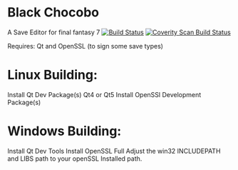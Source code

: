 Black Chocobo 
=====
A Save Editor for final fantasy 7 [![Build Status](https://travis-ci.org/sithlord48/blackchocobo.svg)](https://travis-ci.org/sithlord48/blackchocobo) <a href="https://scan.coverity.com/projects/4594">
  <img alt="Coverity Scan Build Status"
       src="https://scan.coverity.com/projects/4594/badge.svg"/>
</a>

Requires: Qt and OpenSSL (to sign some save types)

Linux Building: 
====
Install Qt Dev Package(s) Qt4 or Qt5
Install OpenSSl Development Package(s)

Windows Building: 
====
Install Qt Dev Tools 
Install OpenSSL Full
Adjust the win32 INCLUDEPATH and LIBS path to your openSSL Installed path.
